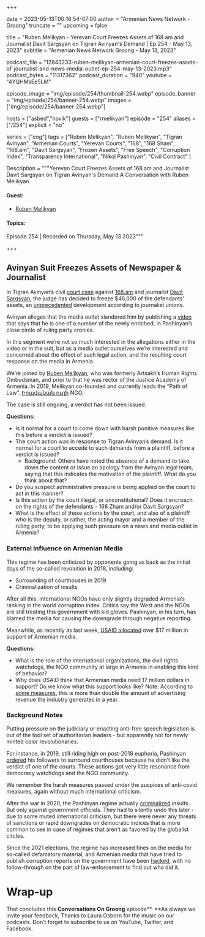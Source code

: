 +++

date = 2023-05-13T00:16:54-07:00
author = "Armenian News Network - Groong"
truncate = ""
upcoming = false

title = "Ruben Melikyan - Yerevan Court Freezes Assets of 168.am and Journalist Davit Sargsyan on Tigran Avinyan's Demand | Ep 254 - May 13, 2023"
subtitle = "Armenian News Network Groong - May 13, 2023"


podcast_file = "12843233-ruben-melikyan-armenian-court-freezes-assets-of-journalist-and-news-media-outlet-ep-254-may-13-2023.mp3"
podcast_bytes = "11317362"
podcast_duration = "940"
youtube = "4YQHMsEe5LM"

episode_image = "img/episode/254/thumbnail-254.webp"
episode_banner = "img/episode/254/banner-254.webp"
images = ["img/episode/254/banner-254.webp"]

hosts = ["asbed","hovik"]
guests = ["rmelikyan"]
episode = "254"
aliases = ["/254"]
explicit = "no"

series = ["cog"]
tags = ["Ruben Melikyan", "Ruben Melikyan", "Tigran Avinyan", "Armenian Courts", "Yerevan Courts", "168", "168 Sham", "168.am", "Davit Sargsyan", "Frozen Assets", "Free Speech", "Corruption Index", "Transparency International", "Nikol Pashinyan", "Civil Contract"
]



Description = """Yerevan Court Freezes Assets of 168.am and Journalist Davit Sargsyan on Tigran Avinyan's Demand
A Conversation with Ruben Melikyan

#### Guest: 
* [Ruben Melikyan](/guest/rmelikyan)

#### Topics:


Episode 254 | Recorded on Thursday, May 13 2023"""

+++

## Avinyan Suit Freezes Assets of Newspaper & Journalist

In Tigran Avinyan’s civil [court case](https://www.azatutyun.am/a/32409384.html) against [168.am](https://168.am/) and journalist [Davit Sargsyan](https://www.facebook.com/davit.sargsyan), the  judge has decided to freeze $46,000 of the defendants’ assets, an [unprecedented](https://www.azatutyun.am/a/32409312.html) development according to journalist unions. 

Avinyan alleges that the media outlet slandered him by publishing a [video](https://youtu.be/696vWAmCtjk) that says that he is one of a number of the newly enriched, in Pashinyan’s close circle of ruling party cronies.

In this segment we’re not so much interested in the allegations either in the video or in the suit, but as a media outlet ourselves we’re interested and concerned about the effect of such legal action, and the resulting court response on the media in Armenia.

We’re joined by [Ruben Melikyan](https://twitter.com/RubenMelikyan), who was formerly Artsakh’s Human Rights Ombudsman, and prior to that he was rector of the Justice Academy of Armenia. In 2019, Melikyan co-founded and currently leads the “Path of Law”. [Իրավական ուղի](https://www.facebook.com/path.of.law.am/) NGO.

The case is still ongoing, a verdict has not been issued.

**Questions:**
* Is it normal for a court to come down with harsh punitive measures like this before a verdict is issued?
* The court action was in response to Tigran Avinyan’s demand. Is it normal for a court to accede to such demands from a plaintiff, before a verdict is issued? 
    * Background: Others have noted the absence of a demand to take down the content or issue an apology from the Avinyan legal team, saying that this indicates the motivation of the plaintiff. What do you think about that?
* Do you suspect administrative pressure is being applied on the court to act in this manner?
* Is this action by the court illegal, or unconstitutional? Does it encroach on the rights of the defendants - 168 Zham and/or Davit Sargsyan?
* What is the effect of these actions by the court, and also of a plaintiff who is the deputy, or rather, the acting mayor and a member of the ruling party, to be applying such pressure on a news and media outlet in Armenia?


### External Influence on Armenian Media

This regime has been criticized by opponents going as back as the initial days of the so-called revolution in 2018, including:
* Surrounding of courthouses in 2019
* Criminalization of insults

After all this, international NGOs have only slightly degraded Armenia’s ranking in the world corruption index. Critics say the West and the NGOs are still treating this government with kid gloves. Pashinyan, in his turn, has blamed the media for causing the downgrade through negative reporting.

Meanwhile, as recently as last week, [USAID allocated](https://news.am/eng/news/758389.html) over $17 million in support of Armenian media.

**Questions:**
* What is the role of the international organizations, the civil rights watchdogs, the NGO community at large in Armenia in enabling this kind of behavior?
* Why does USAID think that Armenian media need 17 million dollars in support? Do we know what this support looks like? Note: According to [some measures](https://twitter.com/AliTahmizian/status/1654435742712573952), this is more than double the amount of advertising revenue the industry generates in a year.


### Background Notes

Putting pressure on the judiciary or enacting anti-free speech legislation is out of the tool set of authoritarian leaders - but apparently not for newly minted color revolutionaries.

For instance, in 2019, still riding high on post-2018 euphoria, Pashinyan [ordered](https://mirrorspectator.com/2019/05/21/pashinyan-tells-supporters-to-block-courts-asks-judges-to-resign/) his followers to surround courthouses because he didn’t like the verdict of one of the courts. These actions got very little resonance from democracy watchdogs and the NGO community.

We remember the harsh measures passed under the auspices of anti-covid measures, again without much international criticism.

After the war in 2020, the Pashinyan regime actually [criminalized](https://www.azatutyun.am/a/31386137.html) insults. But only against government officials. They had to silently undo this later - due to some muted international criticism, but there were never any threats of sanctions or rapid downgrades on democratic indices that is more common to see in case of regimes that aren’t as favored by the globalist circles.

Since the 2021 elections, the regime has increased fines on the media for so-called defamatory material, and Armenian media that have tried to publish corruption reports on the government have been [hacked](https://www.azatutyun.am/a/32321196.html), with no follow-through on the part of law-enforcement to find out who did it.


# Wrap-up

That concludes this **Conversations On Groong** episode**. **As always we invite your feedback, Thanks to Laura Osborn for the music on our podcasts. Don’t forget to subscribe to us on YouTube, Twitter, and Facebook.


